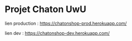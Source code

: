 # Projet Chaton UwU

lien production : https://chatonshop-prod.herokuapp.com/

lien dev : https://chatonshop-dev.herokuapp.com/
